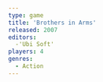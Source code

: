```yaml
---
type: game
title: 'Brothers in Arms'
released: 2007
editors: 
  -'Ubi Soft'
players: 4
genres:
  - Action
---
```

